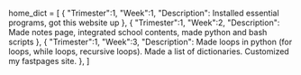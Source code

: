 home_dict = [
    {
        "Trimester":1,
        "Week":1,
        "Description": Installed essential programs, got this website up
    },
    {
        "Trimester":1,
        "Week":2,
        "Description": Made notes page, integrated school contents, made python and bash scripts
    },
        {
        "Trimester":1,
        "Week":3,
        "Description": Made loops in python (for loops, while loops, recursive loops). Made a list of dictionaries. Customized my fastpages site.
    },
]